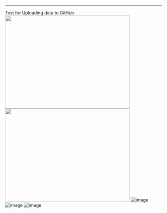 ---
Test for Uploading data to GitHub
<img src="https://github.com/user-attachments/assets/7dfbc072-b517-4a35-8b08-5eceaa68ccd4"  width="400" height="300"/>
<img src="https://github.com/user-attachments/assets/f05d90bb-87ff-4c1a-a650-697641e9ce43"  width="400" height="300"/>
![image](https://github.com/user-attachments/assets/e65aa0f0-1636-4b94-a3a2-bdf7d18081da)
![image](https://github.com/user-attachments/assets/7a78b133-eeb1-4eb4-b657-1302728586ba)
![image](https://github.com/user-attachments/assets/96b3c86d-ca9b-403f-86e9-d8c250855ae0)
